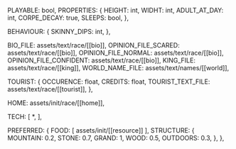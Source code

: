 <p>
PLAYABLE: bool,
PROPERTIES: {
	HEIGHT: int,
	WIDHT: int,
	ADULT_AT_DAY: int,
	CORPE_DECAY: true,
	SLEEPS: bool,
	},
	
BEHAVIOUR: {
	SKINNY_DIPS: int,
	},

BIO_FILE: assets/text/race/[[bio]],
OPINION_FILE_SCARED: assets/text/race/[[bio]],
OPINION_FILE_NORMAL: assets/text/race/[[bio]],
OPINION_FILE_CONFIDENT: assets/text/race/[[bio]],
KING_FILE: assets/text/race/[[king]],
WORLD_NAME_FILE: assets/text/names/[[world]],

TOURIST: {
OCCURENCE: float,
CREDITS: float,
TOURIST_TEXT_FILE: assets/text/race/[[tourist]],
},

HOME: assets/init/race/[[home]],

TECH: [
\*,
],

PREFERRED: {
FOOD: [
assets/init/[[resource]]
],
STRUCTURE: {
MOUNTAIN: 0.2,
STONE: 0.7,
GRAND: 1,
WOOD: 0.5,
OUTDOORS: 0.3,
},
},
